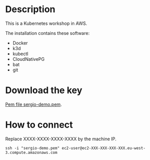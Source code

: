 # Description
This is a Kubernetes workshop in AWS.

The installation contains these software:
- Docker
- k3d
- kubectl
- CloudNativePG
- bat
- git

# Download the key
[Pem file sergio-demo.pem](./keys/sergio-demo.pem).

# How to connect
Replace XXXX-XXXX-XXXX-XXXX by the machine IP.
```
ssh -i "sergio-demo.pem" ec2-user@ec2-XXX-XXX-XXX-XXX.eu-west-3.compute.amazonaws.com
```
